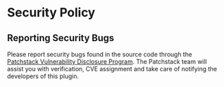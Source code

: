# Security Policy

## Reporting Security Bugs

Please report security bugs found in the source code through the 
[Patchstack Vulnerability Disclosure Program](https://patchstack.com/database/vdp/custom-login). 
The Patchstack team will assist you with verification, CVE assignment and take care of 
notifying the developers of this plugin.
